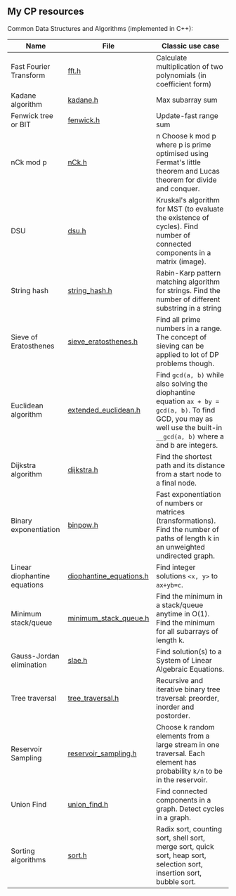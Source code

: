 ## My CP resources

Common Data Structures and Algorithms (implemented in C++):

| Name | File | Classic use case |
| -- | -- | -- |
| Fast Fourier Transform | [fft.h](common_algos/fft.h) | Calculate multiplication of two polynomials (in coefficient form) | 
| Kadane algorithm | [kadane.h](common_algos/kadane.h) | Max subarray sum |
| Fenwick tree or BIT | [fenwick.h](common_algos/fenwick.h) | Update-fast range sum |
| nCk mod p | [nCk.h](common_algos/nCk.h) | n Choose k mod p where p is prime optimised using Fermat's little theorem and Lucas theorem for divide and conquer. |
| DSU | [dsu.h](common_algos/dsu.h) | Kruskal's algorithm for MST (to evaluate the existence of cycles). Find number of connected components in a matrix (image). |
| String hash | [string_hash.h](common_algos/string_hash.h) | Rabin-Karp pattern matching algorithm for strings. Find the number of different substring in a string |
| Sieve of Eratosthenes | [sieve_eratosthenes.h](common_algos/sieve_eratosthenes.h) | Find all prime numbers in a range. The concept of sieving can be applied to lot of DP problems though. | 
| Euclidean algorithm | [extended_euclidean.h](common_algos/extended_euclidean.h) | Find `gcd(a, b)` while also solving the diophantine equation `ax + by = gcd(a, b)`. To find GCD, you may as well use the built-in `__gcd(a, b)` where a and b are integers. |
| Dijkstra algorithm | [dijkstra.h](common_algos/dijkstra.h) | Find the shortest path and its distance from a start node to a final node. | 
| Binary exponentiation | [binpow.h](common_algos/binpow.h) | Fast exponentiation of numbers or matrices (transformations). Find the number of paths of length k in an unweighted undirected graph. |
| Linear diophantine equations | [diophantine_equations.h](common_algos/diophantine_equations.h) | Find integer solutions `<x, y>` to `ax+yb=c`. |
| Minimum stack/queue | [minimum_stack_queue.h](common_algos/minimum_stack_queue.h) | Find the minimum in a stack/queue anytime in O(1). Find the minimum for all subarrays of length k. | 
| Gauss-Jordan elimination | [slae.h](common_algos/slae.h) | Find solution(s) to a System of Linear Algebraic Equations. |
| Tree traversal | [tree_traversal.h](common_algos/tree_traversal.h) | Recursive and iterative binary tree traversal: preorder, inorder and postorder. | 
| Reservoir Sampling | [reservoir_sampling.h](common_algos/reservoir_sampling.h) | Choose k random elements from a large stream in one traversal. Each element has probability `k/n` to be in the reservoir. |
| Union Find | [union_find.h](common_algos/union_find.h) | Find connected components in a graph. Detect cycles in a graph. |
| Sorting algorithms | [sort.h](common_algos/sort.h) | Radix sort, counting sort, shell sort, merge sort, quick sort, heap sort, selection sort, insertion sort, bubble sort. | 

<!-- Maybe a gh page -->
<!-- Find the top k elements in unsorted array, all methods and complexities: https://www.geeksforgeeks.org/k-largestor-smallest-elements-in-an-array/ -->


